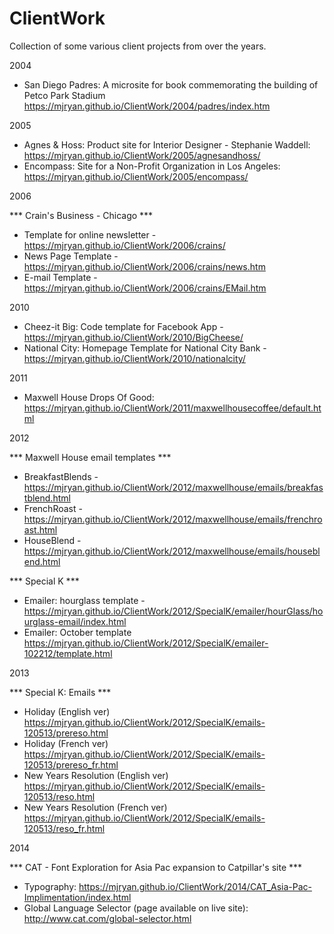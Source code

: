 # ClientWork
Collection of some various client projects from over the years.


2004 

- San Diego Padres: A microsite for book commemorating the building of Petco Park Stadium https://mjryan.github.io/ClientWork/2004/padres/index.htm


2005 

- Agnes & Hoss: Product site for Interior Designer - Stephanie Waddell: https://mjryan.github.io/ClientWork/2005/agnesandhoss/
- Encompass: Site for a Non-Profit Organization in Los Angeles: https://mjryan.github.io/ClientWork/2005/encompass/


2006

*** Crain's Business - Chicago ***
- Template for online newsletter - https://mjryan.github.io/ClientWork/2006/crains/
- News Page Template - https://mjryan.github.io/ClientWork/2006/crains/news.htm
- E-mail Template - https://mjryan.github.io/ClientWork/2006/crains/EMail.htm


2010

- Cheez-it Big: Code template for Facebook App - https://mjryan.github.io/ClientWork/2010/BigCheese/
- National City: Homepage Template for National City Bank - https://mjryan.github.io/ClientWork/2010/nationalcity/


2011 

- Maxwell House Drops Of Good: https://mjryan.github.io/ClientWork/2011/maxwellhousecoffee/default.html


2012

*** Maxwell House email templates ***

- BreakfastBlends - https://mjryan.github.io/ClientWork/2012/maxwellhouse/emails/breakfastblend.html
- FrenchRoast - https://mjryan.github.io/ClientWork/2012/maxwellhouse/emails/frenchroast.html
- HouseBlend - https://mjryan.github.io/ClientWork/2012/maxwellhouse/emails/houseblend.html

*** Special K ***
- Emailer: hourglass template - https://mjryan.github.io/ClientWork/2012/SpecialK/emailer/hourGlass/hourglass-email/index.html
- Emailer: October template https://mjryan.github.io/ClientWork/2012/SpecialK/emailer-102212/template.html


2013

*** Special K: Emails ***
- Holiday (English ver) https://mjryan.github.io/ClientWork/2012/SpecialK/emails-120513/prereso.html 
- Holiday (French ver) https://mjryan.github.io/ClientWork/2012/SpecialK/emails-120513/prereso_fr.html 
- New Years Resolution (English ver) https://mjryan.github.io/ClientWork/2012/SpecialK/emails-120513/reso.html 
- New Years Resolution (French ver) https://mjryan.github.io/ClientWork/2012/SpecialK/emails-120513/reso_fr.html 


2014 

*** CAT - Font Exploration for Asia Pac expansion to Catpillar's site ***
- Typography: https://mjryan.github.io/ClientWork/2014/CAT_Asia-Pac-Implimentation/index.html
- Global Language Selector (page available on live site): http://www.cat.com/global-selector.html
